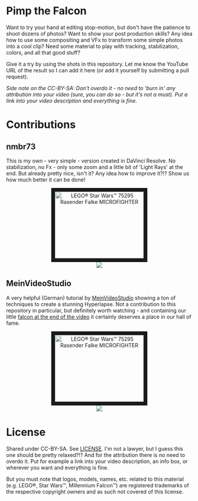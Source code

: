# Pimp the Falcon

Want to try your hand at editing stop-motion, but don't have the patience to shoot dozens of photos?
Want to show your post production skills? Any idea how to use some compositing and VFx to transform some simple photos into a cool clip?
Need some material to play with tracking, stabilization, colors, and all that good stuff?

Give it a try by using the shots in this repository. Let me know the YouTube URL of the result so I can add it here (or add it yourself by submitting a pull request).

*Side note on the CC-BY-SA: Don't overdo it - no need to 'burn in' any attribution into your video (sure, you can do so - but it's not a must). Put a link into your video description and everything is fine.*

# Contributions
## nmbr73

This is my own - very simple - version created in DaVinci Resolve. No stabilization, no Fx - only some zoom and a little bit of 'Light Rays' at the end. But already pretty nice, isn't it? Any idea how to improve it?!? Show us how much better it can be done!

<center><a href="http://www.youtube.com/watch?feature=player_embedded&v=9uhqe0sVbfs" target="_blank"><img src="http://img.youtube.com/vi/9uhqe0sVbfs/0.jpg" alt="LEGO® Star Wars™ 75295 Rasender Falke MICROFIGHTER" width="240" height="180" border="10" /><br />
<img src="https://img.shields.io/youtube/views/9uhqe0sVbfs?style=social" /></a></center>


## MeinVideoStudio

A very helpful (German) tutorial by [MeinVideoStudio](https://www.youtube.com/c/MeinVideoStudio/videos) showing a ton of techniques to create a stunning Hyperlapse. Not a contribution to this repository in particular, but definitely worth watching - and containing our little [falcon at the end of the video](https://www.youtube.com/watch?v=ebQ6DpyFU7Y&t=682s) it certainly deserves a place in our hall of fame.


<center><a href="http://www.youtube.com/watch?feature=player_embedded&v=ebQ6DpyFU7Y" target="_blank"><img src="http://img.youtube.com/vi/ebQ6DpyFU7Y/0.jpg" alt="LEGO® Star Wars™ 75295 Rasender Falke MICROFIGHTER" width="240" height="180" border="10" /><br />
<img src="https://img.shields.io/youtube/views/ebQ6DpyFU7Y?style=social" /></a></center>

# License

Shared under CC-BY-SA. See [LICENSE](LICENSE). I'm not a lawyer, but I guess this one should be pretty relaxed?!? And for the attribution there is no need to overdo it. Put for example a link into your video description, an info box, or wherever you want and everything is fine.

But you must note that logos, models, names, etc. related to this material (e.g. LEGO®, Star Wars™, Millennium Falcon™) are registered trademarks of the respective copyright owners and as such not covered of this license.